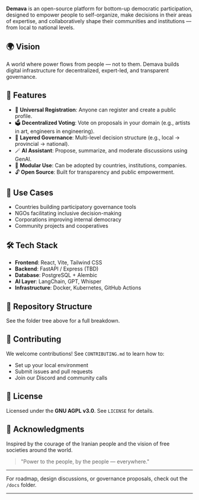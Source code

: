 **Demava** is an open-source platform for bottom-up democratic participation, designed to empower people to self-organize, make decisions in their areas of expertise, and collaboratively shape their communities and institutions — from local to national levels.

## 🌍 Vision
A world where power flows from people — not to them. Demava builds digital infrastructure for decentralized, expert-led, and transparent governance.

## 🚀 Features
- 🔐 **Universal Registration**: Anyone can register and create a public profile.
- 🗳️ **Decentralized Voting**: Vote on proposals in your domain (e.g., artists in art, engineers in engineering).
- 🧠 **Layered Governance**: Multi-level decision structure (e.g., local → provincial → national).
- 🪄 **AI Assistant**: Propose, summarize, and moderate discussions using GenAI.
- 🧱 **Modular Use**: Can be adopted by countries, institutions, companies.
- 🔓 **Open Source**: Built for transparency and public empowerment.

## 🧠 Use Cases
- Countries building participatory governance tools
- NGOs facilitating inclusive decision-making
- Corporations improving internal democracy
- Community projects and cooperatives

## 🛠️ Tech Stack
- **Frontend**: React, Vite, Tailwind CSS
- **Backend**: FastAPI / Express (TBD)
- **Database**: PostgreSQL + Alembic
- **AI Layer**: LangChain, GPT, Whisper
- **Infrastructure**: Docker, Kubernetes, GitHub Actions

## 📁 Repository Structure
See the folder tree above for a full breakdown.

## 🧩 Contributing
We welcome contributions! See `CONTRIBUTING.md` to learn how to:
- Set up your local environment
- Submit issues and pull requests
- Join our Discord and community calls

## 📜 License
Licensed under the **GNU AGPL v3.0**. See `LICENSE` for details.

## 🙌 Acknowledgments
Inspired by the courage of the Iranian people and the vision of free societies around the world.

> "Power to the people, by the people — everywhere."

---

For roadmap, design discussions, or governance proposals, check out the `/docs` folder.

---
